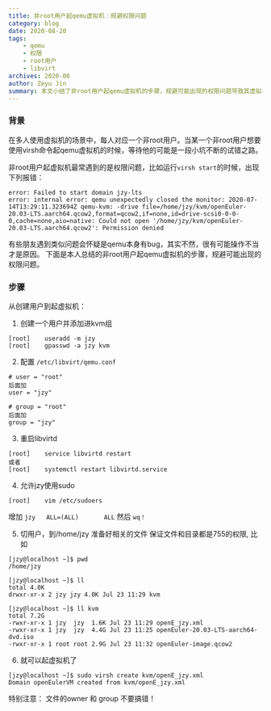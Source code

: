 ```yaml
---
title: 非root用户起qemu虚拟机：规避权限问题
category: blog 
date: 2020-08-20
tags:
    - qemu
    - 权限
    - root用户
    - libvirt
archives: 2020-08
author: Zeyu Jin
summary: 本文小结了非root用户起qemu虚拟机的步骤，规避可能出现的权限问题导致其虚拟机失败。
---
```


### 背景
在多人使用虚拟机的场景中，每人对应一个非root用户。当某一个非root用户想要使用virsh命令起qemu虚拟机的时候，等待他的可能是一段小坑不断的试错之路。

非root用户起虚拟机最常遇到的是权限问题，比如运行`virsh start`的时候，出现下列报错：
```
error: Failed to start domain jzy-lts
error: internal error: qemu unexpectedly closed the monitor: 2020-07-14T13:29:11.323694Z qemu-kvm: -drive file=/home/jzy/kvm/openEuler-20.03-LTS.aarch64.qcow2,format=qcow2,if=none,id=drive-scsi0-0-0-0,cache=none,aio=native: Could not open '/home/jzy/kvm/openEuler-20.03-LTS.aarch64.qcow2': Permission denied
```

有些朋友遇到类似问题会怀疑是qemu本身有bug，其实不然，很有可能操作不当才是原因。
下面是本人总结的非root用户起qemu虚拟机的步骤，规避可能出现的权限问题。

### 步骤

从创建用户到起虚拟机：
1. 创建一个用户并添加进kvm组
```
[root]    useradd -m jzy
[root]	  gpasswd -a jzy kvm
```
2. 配置 `/etc/libvirt/qemu.conf`
```
# user = "root"
后面加
user = "jzy"
```
```
# group = "root"
后面加
group = "jzy"
```
3. 重启libvirtd
```
[root]    service libvirtd restart
或者
[root]    systemctl restart libvirtd.service
```
4. 允许jzy使用sudo
```
[root]    vim /etc/sudoers
```
增加 `jzy   ALL=(ALL)       ALL`
然后 `wq！`

5. 切用户，到/home/jzy 准备好相关的文件
保证文件和目录都是755的权限, 比如
```
[jzy@localhost ~]$ pwd
/home/jzy

[jzy@localhost ~]$ ll
total 4.0K
drwxr-xr-x 2 jzy jzy 4.0K Jul 23 11:29 kvm

[jzy@localhost ~]$ ll kvm
total 7.2G
-rwxr-xr-x 1 jzy  jzy  1.6K Jul 23 11:29 openE_jzy.xml
-rwxr-xr-x 1 jzy  jzy  4.4G Jul 23 11:25 openEuler-20.03-LTS-aarch64-dvd.iso
-rwxr-xr-x 1 root root 2.9G Jul 23 11:32 openEuler-image.qcow2
```
6. 就可以起虚拟机了
```
[jzy@localhost ~]$ sudo virsh create kvm/openE_jzy.xml
Domain openEulerVM created from kvm/openE_jzy.xml
```

特别注意：
文件的owner 和 group 不要搞错！
